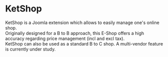 # KetShop
KetShop is a Joomla extension which allows to easily manage one's online shop.   
Originally designed for a B to B approach, this E-Shop offers a high accuracy regarding price management (incl and excl tax).   
KetShop can also be used as a standard B to C shop. A multi-vendor feature is currently under study.
